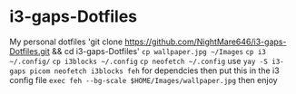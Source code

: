 # i3-gaps-Dotfiles
My personal dotfiles 
'git clone https://github.com/NightMare646/i3-gaps-Dotfiles.git && cd i3-gaps-Dotfiles'
`cp wallpaper.jpg ~/Images`
`cp i3 ~/.config/`
`cp i3blocks ~/.config`
`cp neofetch ~/.config`
use `yay -S i3-gaps picom neofetch i3blocks feh` for dependcies
then put this in the i3 config file `exec feh --bg-scale $HOME/Images/wallpaper.jpg` then enjoy
